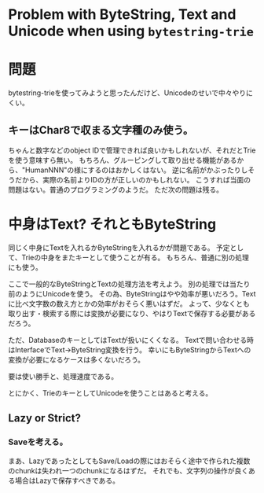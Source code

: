 Problem with ByteString, Text and Unicode when using `bytestring-trie`
====

# 問題
bytestring-trieを使ってみようと思ったんだけど、Unicodeのせいで中々やりにくい。

## キーはChar8で収まる文字種のみ使う。

ちゃんと数字などのobject IDで管理できれば良いかもしれないが、それだとTrieを使う意味すら無い。
もちろん、グルーピングして取り出せる機能があるから、"HumanNNN"の様にするのはおかしくはない。
逆に名前がかぶったりしそうだから、実際の名前よりIDの方が正しいのかもしれない。
こうすれば当面の問題はない。普通のプログラミングのようだ。
ただ次の問題は残る。

# 中身はText? それともByteString

同じく中身にTextを入れるかByteStringを入れるかが問題である。
予定として、Trieの中身をまたキーとして使うことが有る。
もちろん、普通に別の処理にも使う。

ここで一般的なByteStringとTextの処理方法を考えよう。
別の処理では当たり前のようにUnicodeを使う。
その為、ByteStringはやや効率が悪いだろう。Textに比べ文字数の数え方とかの効率がおそらく悪いはずだ。
よって、少なくとも取り出す・検索する際には変換が必要になり、やはりTextで保存する必要があるだろう。

ただ、DatabaseのキーとしてはTextが扱いにくくなる。
Textで問い合わせる時はInterfaceでText->ByteString変換を行う。
幸いにもByteStringからTextへの変換が必要になるケースは多くないだろう。

要は使い勝手と、処理速度である。

とにかく、TrieのキーとしてUnicodeを使うことはあると考える。

## Lazy or Strict?

### Saveを考える。

まあ、LazyであったとしてもSave/Loadの際にはおそらく途中で作られた複数のchunkは失われ一つのchunkになるはずだ。
それでも、文字列の操作が良くある場合はLazyで保存すべきである。
